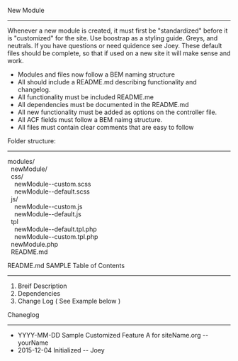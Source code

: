 New Module
___

Whenever a new module is created, it must first be "standardized" before it is "customized" for the site. Use boostrap as a styling guide. Greys, and neutrals. If you have questions or need quidence see Joey. These default files should be complete, so that if used on a new site it will make sense and work.


* Modules and files now follow a BEM naming structure
* All should include a README.md describing functionality and changelog.
* All functionality must be included README.me
* All dependencies must be documented in the README.md
* All new functionality must be added as options on the controller file.
* All ACF fields must follow a BEM naimg structure.
* All files must contain clear comments that are easy to follow


Folder structure:
___

modules/<br/>
&nbsp;&nbsp;newModule/<br/>
&nbsp;&nbsp;css/<br/>
&nbsp;&nbsp;&nbsp;&nbsp;newModule--custom.scss<br/>
&nbsp;&nbsp;&nbsp;&nbsp;newModule--default.scss<br/>
&nbsp;&nbsp;js/<br/>
&nbsp;&nbsp;&nbsp;&nbsp;newModule--custom.js<br/>
&nbsp;&nbsp;&nbsp;&nbsp;newModule--default.js<br/>
&nbsp;&nbsp;tpl<br/>
&nbsp;&nbsp;&nbsp;&nbsp;newModule--default.tpl.php<br/>
&nbsp;&nbsp;&nbsp;&nbsp;newModule--custom.tpl.php<br/>
&nbsp;&nbsp;newModule.php<br/>
&nbsp;&nbsp;README.md<br/>


README.md SAMPLE Table of Contents
___

1. Breif Description
2. Dependencies
3. Change Log ( See Example below )



Chaneglog
___

* YYYY-MM-DD Sample Customized Feature A for siteName.org -- yourName
* 2015-12-04 Initialized -- Joey

